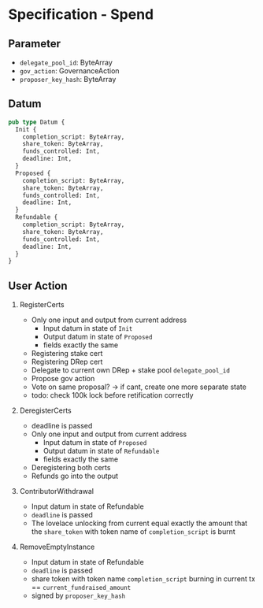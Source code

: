 # Specification - Spend

## Parameter

- `delegate_pool_id`: ByteArray
- `gov_action`: GovernanceAction
- `proposer_key_hash`: ByteArray

## Datum

```rs
pub type Datum {
  Init {
    completion_script: ByteArray,
    share_token: ByteArray,
    funds_controlled: Int,
    deadline: Int,
  }
  Proposed {
    completion_script: ByteArray,
    share_token: ByteArray,
    funds_controlled: Int,
    deadline: Int,
  }
  Refundable {
    completion_script: ByteArray,
    share_token: ByteArray,
    funds_controlled: Int,
    deadline: Int,
  }
}
```

## User Action

1. RegisterCerts

   - Only one input and output from current address
     - Input datum in state of `Init`
     - Output datum in state of `Proposed`
     - fields exactly the same
   - Registering stake cert
   - Registering DRep cert
   - Delegate to current own DRep + stake pool `delegate_pool_id`
   - Propose gov action
   - Vote on same proposal? -> if cant, create one more separate state
   - todo: check 100k lock before retification correctly

2. DeregisterCerts

   - deadline is passed
   - Only one input and output from current address
     - Input datum in state of `Proposed`
     - Output datum in state of `Refundable`
     - fields exactly the same
   - Deregistering both certs
   - Refunds go into the output

3. ContributorWithdrawal

   - Input datum in state of Refundable
   - `deadline` is passed
   - The lovelace unlocking from current equal exactly the amount that the `share_token` with token name of `completion_script` is burnt

4. RemoveEmptyInstance

   - Input datum in state of Refundable
   - `deadline` is passed
   - share token with token name `completion_script` burning in current tx == `current_fundraised_amount`
   - signed by `proposer_key_hash`
